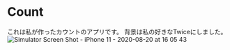 # Count
これは私が作ったカウントのアプリです。 背景は私の好きなTwiceにしました。<br>
![Simulator Screen Shot - iPhone 11 - 2020-08-20 at 16 05 43](https://user-images.githubusercontent.com/69711518/90728675-4710a600-e300-11ea-8e2e-c88dc8bb006b.png)

